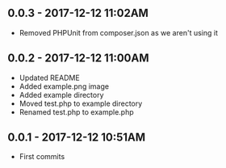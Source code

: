 ## 0.0.3 - 2017-12-12 11:02AM

- Removed PHPUnit from composer.json as we aren't using it

## 0.0.2 - 2017-12-12 11:00AM

- Updated README
- Added example.png image
- Added example directory
- Moved test.php to example directory
- Renamed test.php to example.php

## 0.0.1 - 2017-12-12 10:51AM

- First commits
